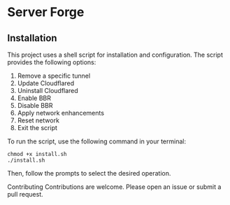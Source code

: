 # Server Forge

## Installation

This project uses a shell script for installation and configuration. The script provides the following options:

1. Remove a specific tunnel
2. Update Cloudflared
3. Uninstall Cloudflared
4. Enable BBR
5. Disable BBR
6. Apply network enhancements
7. Reset network
8. Exit the script

To run the script, use the following command in your terminal:

```shell
chmod +x install.sh
./install.sh
```

Then, follow the prompts to select the desired operation.

Contributing
Contributions are welcome. Please open an issue or submit a pull request.
